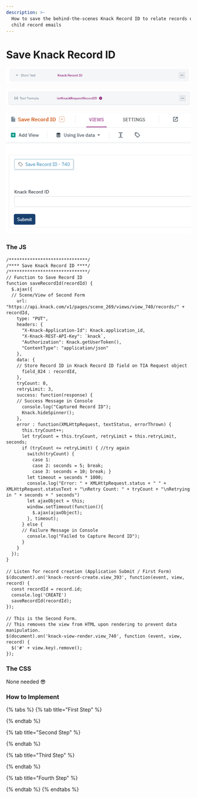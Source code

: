 ```yaml
---
description: >-
  How to save the behind-the-scenes Knack Record ID to relate records or send
  child record emails
---
```


# Save Knack Record ID

![The Knack Record ID short text field for the parent object](../../.gitbook/assets/image%20%28128%29.png)

![The Knack Record ID text formula field for the child object](../../.gitbook/assets/image%20%28130%29.png)

![The Save Record ID Page separate from the rest of the app](../../.gitbook/assets/image%20%28129%29.png)

### The JS

```text
/******************************/
/**** Save Knack Record ID ****/
/******************************/
// Function to Save Record ID
function saveRecordId(recordId) {
  $.ajax({
  // Scene/View of Second Form
    url: "https://api.knack.com/v1/pages/scene_269/views/view_740/records/" + recordId,
    type: "PUT", 
    headers: {
      "X-Knack-Application-Id": Knack.application_id,
      "X-Knack-REST-API-Key": `knack`,
      "Authorization": Knack.getUserToken(),
      "ContentType": "application/json"
    },
    data: {
    // Store Record ID in Knack Record ID field on TIA Request object
      field_824 : recordId,
    },
    tryCount: 0,
    retryLimit: 3,
    success: function(response) {
    // Success Message in Console
      console.log("Captured Record ID");
      Knack.hideSpinner();
    },
    error : function(XMLHttpRequest, textStatus, errorThrown) {
      this.tryCount++;
      let tryCount = this.tryCount, retryLimit = this.retryLimit, seconds; 
      if (tryCount <= retryLimit) { //try again
        switch(tryCount) {
          case 1:
          case 2: seconds = 5; break;
          case 3: seconds = 10; break; }
        let timeout = seconds * 1000;
        console.log("Error: " + XMLHttpRequest.status + " " + XMLHttpRequest.statusText + "\nRetry Count: " + tryCount + "\nRetrying in " + seconds + " seconds")
        let ajaxObject = this;
        window.setTimeout(function(){
          $.ajax(ajaxObject);
        }, timeout);
      } else {
      // Failure Message in Console
        console.log("Failed to Capture Record ID");
      }
    }
  });
}

// Listen for record creation (Application Submit / First Form)
$(document).on('knack-record-create.view_393', function(event, view, record) {
  const recordId = record.id;
  console.log('CREATE')
  saveRecordId(recordId);
});

// This is the Second Form.
// This removes the view from HTML upon rendering to prevent data manipulation.
$(document).on('knack-view-render.view_740', function (event, view, record) {
  $('#' + view.key).remove(); 
});
```

### The CSS

None needed 😎

### How to Implement

{% tabs %}
{% tab title="First Step" %}

{% endtab %}

{% tab title="Second Step" %}

{% endtab %}

{% tab title="Third Step" %}

{% endtab %}

{% tab title="Fourth Step" %}

{% endtab %}
{% endtabs %}






